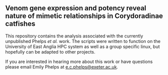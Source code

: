 ## Venom gene expression and potency reveal nature of mimetic relationships in Corydoradinae catfishes

This repository contains the analysis associated with the currently unpublished Phelps _et al._ work. The scripts were written to function on the 
University of East Anglia HPC system as well as a group specific linux, but hopefully can be adapted to other projects.

If you are interested in hearing more about this work or have questions please email Emily Phelps at e.c.phelps@exeter.ac.uk.
